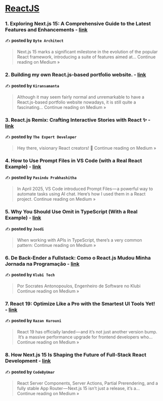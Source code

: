 
<h1><a href=https://medium.com/tag/reactjs/recommended target="_blank" rel="noopener noreferrer">ReactJS</a></h1>
<h3>1. Exploring Next.js 15: A Comprehensive Guide to the Latest Features and Enhancements - <a href="https://medium.com/@byte.architect/exploring-next-js-15-a-comprehensive-guide-to-the-latest-features-and-enhancements-8ba0e364de49?source=rss------reactjs-5" target="_blank" rel="noopener noreferrer">link</a></h3>

✍️ **posted by `Byte Architect`**

<blockquote>Next.js 15 marks a significant milestone in the evolution of the popular React framework, introducing a suite of features aimed at…
Continue reading on Medium »</blockquote>

<h3>2. Building my own React.js-based portfolio website.  - <a href="https://medium.com/@kiransamanta945/building-my-own-react-js-based-portfolio-website-3c416f73e95e?source=rss------reactjs-5" target="_blank" rel="noopener noreferrer">link</a></h3>

✍️ **posted by `Kiransamanta`**

<blockquote>Although it may seem fairly normal and unremarkable to have a React.js-based portfolio website nowadays, it is still quite a fascinating…
Continue reading on Medium »</blockquote>

<h3>3.  React.js Remix: Crafting Interactive Stories with React ✨ - <a href="https://the-expert-developer.medium.com/react-js-remix-crafting-interactive-stories-with-react-aa2e27d16a91?source=rss------reactjs-5" target="_blank" rel="noopener noreferrer">link</a></h3>

✍️ **posted by `The Expert Developer`**

<blockquote>Hey there, visionary React creators! 🌟
Continue reading on Medium »</blockquote>

<h3>4. How to Use Prompt Files in VS Code (with a Real React Example) - <a href="https://pasinduprabhashitha.medium.com/how-to-use-prompt-files-in-vs-code-with-a-real-react-example-6bd440c4af0f?source=rss------reactjs-5" target="_blank" rel="noopener noreferrer">link</a></h3>

✍️ **posted by `Pasindu Prabhashitha`**

<blockquote>In April 2025, VS Code introduced Prompt Files — a powerful way to automate tasks using AI chat. Here’s how I used them in a React project.
Continue reading on Medium »</blockquote>

<h3>5.  Why You Should Use Omit in TypeScript (With a Real Example) - <a href="https://joodi.medium.com/why-you-should-use-omit-in-typescript-with-a-real-example-6106cb13148a?source=rss------reactjs-5" target="_blank" rel="noopener noreferrer">link</a></h3>

✍️ **posted by `Joodi`**

<blockquote>When working with APIs in TypeScript, there’s a very common pattern:
Continue reading on Medium »</blockquote>

<h3>6. De Back-Ender a Fullstack: Como o React.js Mudou Minha Jornada na
Programação - <a href="https://medium.com/@klubitech/de-back-ender-a-fullstack-como-o-react-js-mudou-minha-jornada-na-programa%C3%A7%C3%A3o-76a4c2509f98?source=rss------reactjs-5" target="_blank" rel="noopener noreferrer">link</a></h3>

✍️ **posted by `Klubi Tech`**

<blockquote>Por Socrates Antonopoulos, Engenheiro de Software no Klubi
Continue reading on Medium »</blockquote>

<h3>7.  React 19: Optimize Like a Pro with the Smartest UI Tools Yet! - <a href="https://medium.com/@razankurouni/react-19-optimize-like-a-pro-with-the-smartest-ui-tools-yet-adc6bfe0aae2?source=rss------reactjs-5" target="_blank" rel="noopener noreferrer">link</a></h3>

✍️ **posted by `Razan Kurouni`**

<blockquote>React 19 has officially landed — and it’s not just another version bump.
 It’s a massive performance upgrade for frontend developers who…
Continue reading on Medium »</blockquote>

<h3>8. How Next.js 15 Is Shaping the Future of Full-Stack React Development - <a href="https://cody-by-umar.medium.com/how-next-js-15-is-shaping-the-future-of-full-stack-react-development-428ddee125e1?source=rss------reactjs-5" target="_blank" rel="noopener noreferrer">link</a></h3>

✍️ **posted by `CodeByUmar`**

<blockquote>React Server Components, Server Actions, Partial Prerendering, and a fully stable App Router — Next.js 15 isn’t just a release, it’s a…
Continue reading on Medium »</blockquote>

